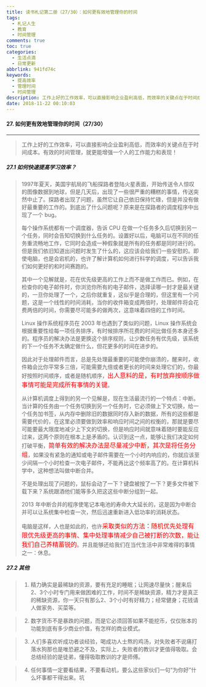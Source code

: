 ```yaml
---
title: 读书札记第二册（27/30）：如何更有效地管理你的时间
tags:
  - 札记人生
  - 教育
  - 时间管理
comments: true
toc: true
categories:
  - 生活点滴
  - 日常更新
abbrlink: 941fd74c
keywords:
  - 提高效率
  - 管理时间
  - 时间管理
description: 工作上好的工作效率，可以直接影响企业盈利高低，而效率的关键点在于时间成本。有效的时间管理，就更能增强一个人的工作能力和表现！
date: 2018-11-22 00:10:03
---
```

<script type="text/javascript" src="/js/src/bai.js"></script>

#### 27. 如何更有效地管理你的时间（27/30）
---
> 工作上好的工作效率，可以直接影响企业盈利高低，而效率的关键点在于时间成本。有效的时间管理，就更能增强一个人的工作能力和表现！

##### 27.1 如何快速提高学习效率？
> 1997年夏天，美国宇航局的飞船探路者登陆火星表面，开始传送令人惊叹的图像数据到地球，但是几天后，出现了一些很严重的糟糕的事情，传送突然中止了。探路者出现了问题，虽然它让自己依旧保持忙碌，但是并没有做好最重要的工作的。到底出了什么问题呢？原来是在探路者的调度程序中出现了一个 bug。
> 
> 每个操作系统都有一个调度器，告诉 CPU 在做一个任务多久后切换到另一个任务，同时会告知切换到什么任务的。设置好以后，电脑可以在不同的任务重流畅地工作，它同时会造成一种假象就是所有的任务都是同时进行的。但是我们依旧知道出问题时发生了什么的，这应该会给我们一些安慰的。即使电脑，也是会宕机的，也许了解计算机如何进行科学的调度，可以告诉我们如何更好的和时间赛跑的。
> 
> 其中一个见解就是，花在优先级更高的工作上而不是做工作而已。例如，在检查你的电子邮件时，你浏览你所有的电子邮件，选择读哪一封才是最关键的，一旦你处理了一个，之后你就重复，这似乎是合理的，但这里有一个问题，这是一个线性的时间消耗，当你的收件箱变成两倍时，处理邮件将会花费两倍的时间，你需要尽可能多的做两次，这意味着四倍的工作时间。
> 
> Linux 操作系统程序员在 2003 年也遇到了类似的问题，Linux 操作系统会根据重要性给每一项任务排序，有时候排序所花费的时间比做任务本身还多的。程序员的解决办法是更换这个排序规则，让少数任务有优先级，该系统的下一个任务不太确定做什么，但花更多的时间在进步的。
> 
> 因此对于处理邮件而言，总是先处理最重要的可能使你崩溃的，醒来时，收件箱会比你平常多三倍，可能需要九倍或者更长的时间来处理它们的，你最好按照时间顺序，或者是随机顺序，<font color="red" size=3>出人意料的是，有时放弃按顺序做事情可能是完成所有事情的关键</font>。
> 
> 从计算机调度上得到的另一个见解是，现在生活最流行的一个特点：中断。当计算的任务由一个任务切换到另一个任务时，它必须做上下文切换，给一个任务加书签，从内存中删除旧的数据同时存入新的数据，所有的这些都是需要代价的，在这里必须要做到效率和响应时间之间的权衡的，那就是要尽可能要最大限度地减少上下文的切换，但是响应时间就意味着随时要能反应过来，这两个原则在根本上是矛盾的。认识到这一点，能够让我们决定如何打破平衡，<font color="red" size=3>简单有效的解决办法是尽量减少中断，其次是将任务分组</font>，如果没有紧急的通知或电子邮件需要在一个小时内响应的，你就应该至少间隔一个小时检查一次电子邮件，不能再比这个频率高了的。在计算机科学中，这种想法叫做中断合并。
> 
> 不是处理出现了问题的，鼠标会动了一下？键盘被按了一下？更多文件被下载下来？系统跟酒他们能等多久把这这些中断分组到一起。
> 
> 2013 年中断合并的程序使笔记本电池的寿命大大延长的，这是因为中断合并可以让系统集中检查一次，然后迅速重新进入低功率的消耗状态。
> 
> 电脑是这样，人也是如此的，也许<font color="red" size=3>采取类似的方法：随机优先处理有限优先级更高的事情、集中处理事情减少自己被打断的次数，能让我们自己养精蓄锐的</font>。并且能够还给我们在当代生活中非常难得的事情之一：休息。

##### 27.2 其他
> 1. 精力确实是最稀缺的资源，要有充足的睡眠；让网速尽量快；醒来后2、3个小时专门用来做困难的工作，时间不是稀缺资源，精力才是真正的稀缺资源，你一天只有那么2、3个小时有好精力；经常健身；花钱请人做家务、买菜等。 

> 2. 数字货币不是暴跌的问题，而是它必须回答如果不能挖币，仅仅账本的功能到底有多少商业价值，有怎样的商业模式。

> 3. 人们多喜欢听成功者谈经验，喝成功人士熬的鸡汤，对失败者不说痛打落水狗那也是唯恐避之不及，实际上，失败者的教训才更值得吸取。会总结经验的是徒弟，懂得吸取教训的才是师傅。

> 4. 任何事情一定要看结果，不要看动机，要么这些家伙们一句“为你好”什么坏事都干得出来。坑
